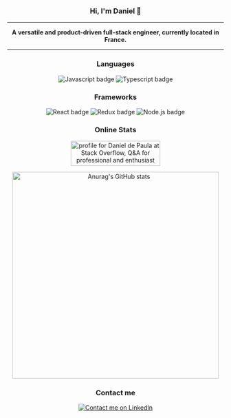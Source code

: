 <div align="center">
  <h3>Hi, I'm Daniel 👋</h3>

  <hr />

  <b>A versatile and product-driven full-stack engineer, currently located in France.</b>

  <hr />

  <h3>Languages</h3>

  <img
    alt="Javascript badge"
    src="https://img.shields.io/badge/JavaScript-323330?style=for-the-badge&logo=javascript&logoColor=F7DF1E"
  />
  <img
    alt="Typescript badge"
    src="https://img.shields.io/badge/TypeScript-007ACC?style=for-the-badge&logo=typescript&logoColor=white"
  />

  <h3>Frameworks</h3>

  <img
    alt="React badge"
    src="https://img.shields.io/badge/React-20232A?style=for-the-badge&logo=react&logoColor=61DAFB"
  />
  <img
    alt="Redux badge"
    src="https://img.shields.io/badge/Redux-593D88?style=for-the-badge&logo=redux&logoColor=white"
  />
  <img
    alt="Node.js badge"
    src="https://img.shields.io/badge/Node.js-339933?style=for-the-badge&logo=nodedotjs&logoColor=white"
  />

  <h3>Online Stats</h3>

  <a href="https://stackoverflow.com/users/3864822/daniel-de-paula">
    <img
      src="https://stackoverflow.com/users/flair/3864822.png?theme=dark"
      width="208"
      height="58"
      alt="profile for Daniel de Paula at Stack Overflow, Q&amp;A for professional and enthusiast programmers"
      title="profile for Daniel de Paula at Stack Overflow, Q&amp;A for professional and enthusiast programmers"
    />

  <img
    width="480"
    alt="Anurag's GitHub stats"
    src="https://github-readme-stats.vercel.app/api?username=danielpes&show_icons=true&count_private=true&theme=nord&hide=contribs"
  />
  </a>

  <h3>Contact me</h3>

  <a href="https://linkedin.com/in/danieldepaula">
    <img
      alt="Contact me on LinkedIn"
      src="https://img.shields.io/badge/LinkedIn-0077B5?style=for-the-badge&logo=linkedin&logoColor=white"
    />
  </a>
</div>
